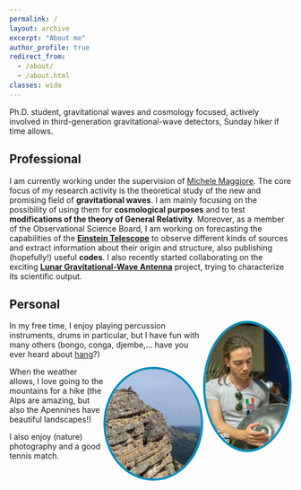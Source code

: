 ```yaml
---
permalink: /
layout: archive
excerpt: "About me"
author_profile: true
redirect_from: 
  - /about/
  - /about.html
classes: wide
---
```


Ph.D. student, gravitational waves and cosmology focused, actively involved in third-generation gravitational-wave detectors, Sunday hiker if time allows. 

## Professional

I am currently working under the supervision of [Michele Maggiore](https://fiteoweb.unige.ch/~maggiore/). The core focus of my research activity is the theoretical study of the new and promising field of **gravitational waves**. I am mainly focusing
on the possibility of using them for **cosmological purposes** and to test **modifications
of the theory of General Relativity**. Moreover, as a member of the Observational Science Board, I am working on forecasting the capabilities of the [**Einstein Telescope**](https://www.et-gw.eu) to observe different kinds of sources and extract information about their origin and structure, also publishing (hopefully!) useful **codes**. I also recently started collaborating on the exciting [**Lunar Gravitational-Wave Antenna**](http://lgwa.unicam.it) project, trying to characterize its scientific output.

## Personal
<img src="assets/images/HangPicture.jpg" alt="imagehang" width="150" max-width="20%" height="auto" style="float: right; border: 4px solid #008CBA; border-radius: 50%; box-shadow: 2px 0px 5px 2px mix(#000, $background-color, 10%);"> In my free time, I enjoy playing percussion instruments, drums in particular, but I have fun with many others (bongo, conga, djembe,... have you ever heard about [hang](https://en.wikipedia.org/wiki/Hang_(instrument))?)

<img src="assets/images/HikingPicture.jpg" alt="imagehike" width="170" max-width="20%" height="auto" style="float: right; border: 4px solid #008CBA; border-radius: 50%; box-shadow: 2px 0px 5px 2px mix(#000, $background-color, 10%);"> When the weather allows, I love going to the mountains for a hike (the Alps are amazing, but also the Apennines have beautiful landscapes!)

I also enjoy (nature) photography and a good tennis match.

